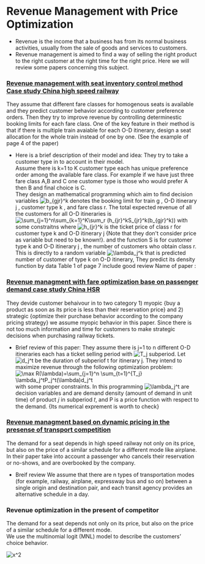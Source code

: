 # Revenue Management with Price Optimization 
* Revenue is the income that a business has from its normal business activities, usually from the sale of goods and services to customers.
* Revenue management is aimed to find a way of selling the right product to the right customer at the right time for the right price.
Here we will review some papers concerning this subject. 

 ### [Revenue management with seat inventory control method Case study China high speed railway](https://github.com/hamidehhhs/Pricing-/blob/master/paper/seat%20assignment%20model%20.pdf)
They assume that different fare classes for homogenous seats is available and they predict customer behavior   according to customer preference orders. Then they try to improve revenue by controlling determinestic booking limits for each fare class. 
One of the key feature in their method  is that if  there is multiple train avaiable for each O-D itinerary, design a seat allocation for the whole train instead of one by one. (See the example of page 4 of the paper) 

* Here is a brief description of their model and idea: 
They try to take a customer type in to account in their model. <br/>
Assume there is k=1 to K customer type each has unique preference order among the available fare class. For example if we have just three fare class A,B and C one customer type is those who would prefer A then B and final choice is C. <br/>
They design an mathematical programming which aim to find decision variables <img src="https://latex.codecogs.com/svg.latex?\inline&space;b_{gjr}^k" title="b_{gjr}^k" />   denotes the booking limit for train g , O-D itinerary j , customer type k , and  fare class r.  The total expected revenue of all the customers for all O-D itineraries is 
<img src="https://latex.codecogs.com/svg.latex?\inline&space;\sum_{j=1}^n\sum_{k=1}^K\sum_r&space;(h_{jr}^kS_{jr}^k(b_{gjr}^k))" title="\sum_{j=1}^n\sum_{k=1}^K\sum_r (h_{jr}^kS_{jr}^k(b_{gjr}^k))" /> with some constraitns
where <img src="https://latex.codecogs.com/svg.latex?\inline&space;h_{jr}^k" title="h_{jr}^k" /> is the ticket price of class r for customer type k and O-D itinerary j {Note that they don't consider price as variable but need to be known!}. and the function S is  for customer type k and O-D itinerary j , the number of customers who obtain class r. This is directly to a random variable <img src="https://latex.codecogs.com/svg.latex?\inline&space;\lambda_j^k" title="\lambda_j^k" /> that is predicted number of customer of type k on O-D itinerary, They predict its density function by data 
Table 1 of page 7 include good review 
Name of paper :<br/>

### [Revenue managment with fare optimization base on passenger demand case study China HSR](https://github.com/hamidehhhs/Pricing-/blob/master/paper/Fare%20Opt%20and%20passenger%20choice%20behavior.pdf)
They devide customer behaivour in to two category 1) myopic {buy a product as soon as its price is less than their reservation price} and 2) strategic {optimize their purchase behavior according to the company pricing strategy}
we assume myopic behavior in this paper. Since there is not too much information and time for customers to make strategic decisions when purchasing railway tickets.
* Brief review of this paper: 
They assume there is j=1 to n different O-D itineraries each has a ticket selling period with  <img src="https://latex.codecogs.com/svg.latex?\inline&space;T_j" title="T_j" /> subperiod. Let <img src="https://latex.codecogs.com/svg.latex?\inline&space;d_j^t" title="d_j^t" /> be the duration of subperiof t for itinerary j. They intend to maximize revenue through the following optimization problem: <img src="https://latex.codecogs.com/svg.latex?\inline&space;\max&space;R(\lambda)=\sum_{j=1}^n&space;\sum_{t=1}^{T_j}&space;\lambda_j^tP_j^t(\lambda)d_j^t" title="\max R(\lambda)=\sum_{j=1}^n \sum_{t=1}^{T_j} \lambda_j^tP_j^t(\lambda)d_j^t" /> with some proper constraints. In this programming <img src="https://latex.codecogs.com/svg.latex?\inline&space;\lambda_j^t" title="\lambda_j^t" /> are decision variables and are demand density (amount of demand in unit time) of product 𝑗 in subperiod 𝑡, and P is a price function with respect to the demand. {Its numerical exprement is worth to check}

### [Revenue managment based on dynamic pricing in the presense of transport competition](https://github.com/hamidehhhs/Pricing-/blob/master/paper/Dynamic%20pricing%20of%20HSR%20with%20compettition%20.pd)

The demand for a seat depends in high speed railway not only on its price, but also on the price of a similar schedule for a different mode like airplane.<br/>
In their paper  take into account a passenger who cancels their reservation or no-shows, and are overbooked by the company.
* Breif review 
We assume that there are n types of transportation modes (for example, railway, airplane, expressway bus and so on) between a single origin and destination pair, and each transit agency provides an alternative schedule in a day.

### Revenue optimization in the present of competitor 

 The demand for a seat depends not only on its price, but also on the price of a similar schedule for a different mode. 
<br/>
We use the multinomial logit (MNL) model to describe the customers’ choice behavior.

<img src="https://latex.codecogs.com/svg.latex?\inline&space;x^2" title="x^2" />
